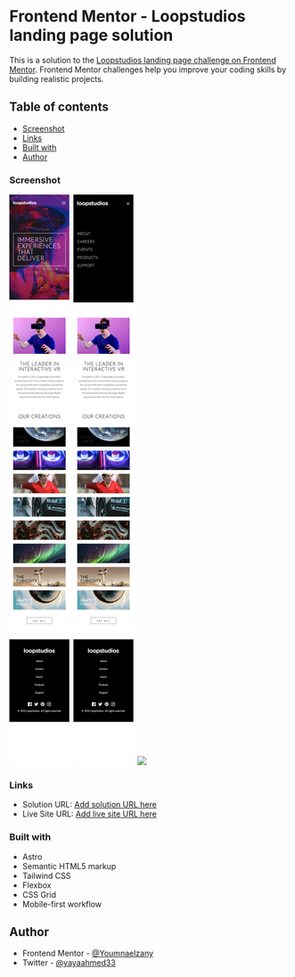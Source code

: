 # Frontend Mentor - Loopstudios landing page solution

This is a solution to the [Loopstudios landing page challenge on Frontend Mentor](https://www.frontendmentor.io/challenges/loopstudios-landing-page-N88J5Onjw). Frontend Mentor challenges help you improve your coding skills by building realistic projects.

## Table of contents

- [Screenshot](#screenshot)
- [Links](#links)
- [Built with](#built-with)
- [Author](#author)

### Screenshot

![](./public/images/Screenshot%202024-04-26%20at%2020-45-21%20Frontend%20Mentor%20Loopstudios%20landing%20page.png)
![](./public/images/Screenshot%202024-04-26%20at%2020-45-37%20Frontend%20Mentor%20Loopstudios%20landing%20page.png)
![](./public/images/Screenshot%202024-04-26%20at%2020-47-35%20Frontend%20Mentor%20Loopstudios%20landing%20page.png)

### Links

- Solution URL: [Add solution URL here](https://github.com/Youmnaelzany/loopstudios-landing-page-main-25-4-24.git)
- Live Site URL: [Add live site URL here](https://loopstudioslandingpage254.netlify.app/)

### Built with

- Astro
- Semantic HTML5 markup
- Tailwind CSS
- Flexbox
- CSS Grid
- Mobile-first workflow

## Author

- Frontend Mentor - [@Youmnaelzany](https://www.frontendmentor.io/profile/Youmnaelzany)
- Twitter - [@yayaahmed33](https://twitter.com/yayaahmed33)
